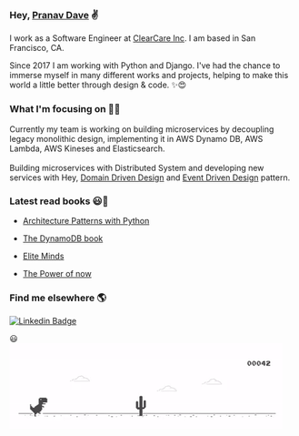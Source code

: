 ### Hey, <a href="http://pranavdave.me" target="_blank">Pranav Dave</a> ✌

I work as a Software Engineer at [ClearCare Inc](https://www.clearcareonline.com/). I am based in San Francisco, CA.

Since 2017 I am working with Python and Django. I've had the chance to immerse myself in many different works and projects, helping to make this world a little better through design & code. ✨😍

### What I'm focusing on 👨‍💻

Currently my team is working on building microservices by decoupling legacy monolithic design, implementing it in AWS Dynamo DB, AWS Lambda, AWS Kineses and Elasticsearch. <br /><br />
Building microservices with Distributed System and developing new services with Hey, <a href="https://dddcommunity.org/learning-ddd/what_is_ddd/" target="_blank">Domain Driven Design</a> and <a href="https://martinfowler.com/articles/201701-event-driven.html" target="_blank">Event Driven Design</a> pattern.


### Latest read books  😃📖
- <a href="https://www.oreilly.com/library/view/architecture-patterns-with/9781492052197/" target="_blank"> Architecture Patterns with Python </a>

- <a href="https://www.dynamodbbook.com/" target="_blank"> The DynamoDB book </a>

- <a href="https://www.amazon.com/Elite-Minds-Differently-Competitive-Maximize/dp/1259836169" target="_blank"> Elite Minds </a>

- <a href="https://www.amazon.com/Power-Now-Guide-Spiritual-Enlightenment/dp/1577314808/ref=sr_1_2?crid=2XD1MNEBKHWCY&dchild=1&keywords=the+power+of+now&qid=1597366806&s=books&sprefix=the+po%2Cstripbooks%2C226&sr=1-2" target="_blank"> The Power of now </a>


### Find me elsewhere 🌎

[![Linkedin Badge](https://img.shields.io/badge/-LinkedIn-blue?style=flat-square&logo=Linkedin&logoColor=white&link=https://www.linkedin.com/in/harshkumarkhatri/)](https://www.linkedin.com/in/pranavdave893/)  

😃<br/>
![image](https://github.com/pranavdave893/pranavdave893/blob/master/dino.gif)